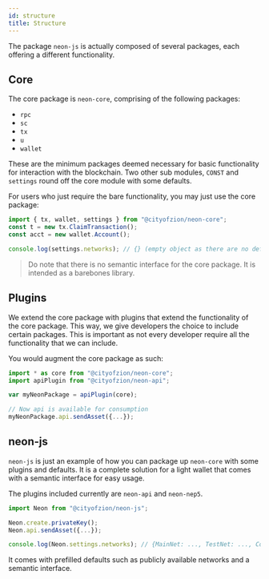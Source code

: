 ```yaml
---
id: structure
title: Structure
---
```


The package `neon-js` is actually composed of several packages, each offering a
different functionality.

## Core

The core package is `neon-core`, comprising of the following packages:

- `rpc`
- `sc`
- `tx`
- `u`
- `wallet`

These are the minimum packages deemed necessary for basic functionality for
interaction with the blockchain. Two other sub modules, `CONST` and `settings`
round off the core module with some defaults.

For users who just require the bare functionality, you may just use the core
package:

```js
import { tx, wallet, settings } from "@cityofzion/neon-core";
const t = new tx.ClaimTransaction();
const acct = new wallet.Account();

console.log(settings.networks); // {} (empty object as there are no defaults)
```

> Do note that there is no semantic interface for the core package. It is
> intended as a barebones library.

## Plugins

We extend the core package with plugins that extend the functionality of the
core package. This way, we give developers the choice to include certain
packages. This is important as not every developer require all the functionality
that we can include.

You would augment the core package as such:

```js
import * as core from "@cityofzion/neon-core";
import apiPlugin from "@cityofzion/neon-api";

var myNeonPackage = apiPlugin(core);

// Now api is available for consumption
myNeonPackage.api.sendAsset({...});
```

## neon-js

`neon-js` is just an example of how you can package up `neon-core` with some
plugins and defaults. It is a complete solution for a light wallet that comes
with a semantic interface for easy usage.

The plugins included currently are `neon-api` and `neon-nep5`.

```js
import Neon from "@cityofzion/neon-js";

Neon.create.privateKey();
Neon.api.sendAsset({...});

console.log(Neon.settings.networks); // {MainNet: ..., TestNet: ..., CozNet: ...}
```

It comes with prefilled defaults such as publicly available networks and a
semantic interface.
